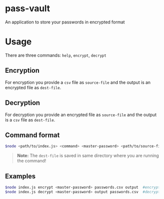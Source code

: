# pass-vault
An application to store your passwords in encrypted format

# Usage
There are three commands: `help`, `encrypt`, `decrypt`

## Encryption
For encryption you provide a `csv` file as `source-file` and the output is an encrypted file as `dest-file`.

## Decryption
For decryption you provide an encrypted file as `source-file` and the output is a `csv` file as `dest-file`.

## Command format
```bash
$node <path/to/index.js> <command> <master-password> <path/to/source-file> <path/to/dest-file.csv>
```
> **Note:** The `dest-file` is saved in same directory where you are running the command!

## Examples
```bash
$node index.js encrypt <master-password> passwords.csv output  #encryption
$node index.js decrypt <master-password> output passwords.csv  #decryption
```
